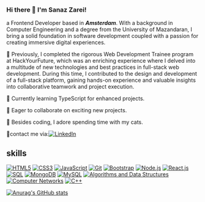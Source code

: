 ### Hi there 👋 I'm Sanaz Zarei!

a Frontend Developer based in ***Amsterdam***. With a background in Computer Engineering and a degree from the University of Mazandaran, I bring a solid foundation in software development coupled with a passion for creating immersive digital experiences.

🚀 Previously, I completed the rigorous Web Development Trainee program at HackYourFuture, which was an enriching experience where I delved into a multitude of new technologies and best practices in full-stack web development. During this time, I contributed to the design and development of a full-stack platform, gaining hands-on experience and valuable insights into collaborative teamwork and project execution.

🧠 Currently learning TypeScript for enhanced projects.

🤝 Eager to collaborate on exciting new projects.

🐾 Besides coding, I adore spending time with my cats.

🤝contact me via:[![LinkedIn](https://img.icons8.com/color/48/000000/linkedin.png)](https://www.linkedin.com/in/sanaz-zarei)


## skills


[![HTML5](https://img.icons8.com/color/48/000000/html-5.png)](https://developer.mozilla.org/en-US/docs/Web/HTML)
[![CSS3](https://img.icons8.com/color/48/000000/css3.png)](https://developer.mozilla.org/en-US/docs/Web/CSS)
[![JavaScript](https://img.icons8.com/color/48/000000/javascript.png)](https://developer.mozilla.org/en-US/docs/Web/JavaScript)
[![Git](https://img.icons8.com/color/48/000000/git.png)](https://git-scm.com/)
[![Bootstrap](https://img.icons8.com/color/48/000000/bootstrap.png)](https://getbootstrap.com/)
[![Node.js](https://img.icons8.com/color/48/000000/nodejs.png)](https://nodejs.org/)
[![React.js](https://img.icons8.com/color/48/000000/react-native.png)](https://reactjs.org/)
[![SQL](https://img.icons8.com/color/48/000000/sql.png)](https://www.w3schools.com/sql/)
[![MongoDB](https://img.icons8.com/color/48/000000/mongodb.png)](https://www.mongodb.com/)
[![MySQL](https://img.icons8.com/color/48/000000/mysql.png)](https://www.mysql.com/)
[![Algorithms and Data Structures](https://img.icons8.com/ios/50/000000/system-task.png)](https://en.wikipedia.org/wiki/Data_structure)
[![Computer Networks](https://img.icons8.com/ios/50/000000/network.png)](https://en.wikipedia.org/wiki/Computer_network)
[![C++](https://img.icons8.com/color/48/000000/c-plus-plus-logo.png)](https://www.cplusplus.com/)


[![Anurag's GitHub stats](https://github-readme-stats.vercel.app/api?username=sanazzarei&show_icons=true&theme=vue)](https://github.com/anuraghazra/github-readme-stats)


